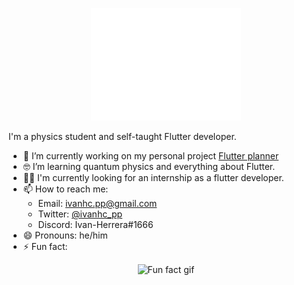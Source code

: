 <p align="center">
    <img alt="Ivan's Welcome Message" src="welcome_message.gif">
</p>

I'm a physics student and self-taught Flutter developer.

-  🔭 I’m currently working on my personal project [Flutter planner](https://github.com/IvanHerreraCasas/flutter_planner)
- 🤓 I’m learning quantum physics and everything about Flutter.
- 🧑‍💻 I'm currently looking for an internship as a flutter developer.
- 📫 How to reach me:
  - Email: ivanhc.pp@gmail.com
  - Twitter: [@ivanhc_pp](https://twitter.com/ivanhc_pp)
  - Discord: Ivan-Herrera#1666
- 😄 Pronouns: he/him
- ⚡ Fun fact: 
<p align="center">
    <img alt="Fun fact gif" src="fun_fact.gif">
</p>
